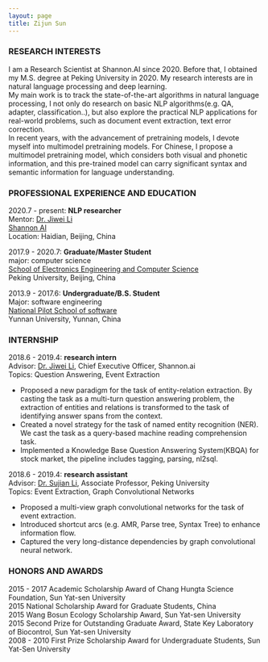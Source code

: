 ```yaml
---
layout: page
title: Zijun Sun
---
```


### RESEARCH INTERESTS

I am a Research Scientist at Shannon.AI since 2020. Before that, I obtained my M.S. degree at Peking University 
in 2020. My research interests are in natural language processing and deep learning.  
My main work is to track the state-of-the-art algorithms in natural language processing, I not only do research 
on basic NLP algorithms(e.g. QA, adapter, classification..), 
but also explore the practical NLP applications for real-world problems, 
such as document event extraction, text error correction.  
In recent years, with the advancement of pretraining models, I devote myself into multimodel pretraining models. 
For Chinese, I propose a multimodel pretraining model, 
which considers both visual and phonetic information, and this pre-trained model can carry significant syntax and 
semantic information for language understanding.

### PROFESSIONAL EXPERIENCE AND EDUCATION

2020.7 - present:  <b>NLP researcher</b><br/>
Mentor: [Dr. Jiwei Li](https://nlp.stanford.edu/~bdlijiwei/) <br/>
<a href="https://www.shannonai.com/en">Shannon AI</a><br/>
Location: Haidian, Beijing, China

2017.9 - 2020.7:  <b>Graduate/Master Student</b><br/>
    major: computer science<br/>
    <a href="https://eecs.pku.edu.cn/Home/HOME.htm">School of Electronics Engineering and Computer Science</a><br/>
    Peking University, Beijing, China<br/>

2013.9 - 2017.6:  <b>Undergraduate/B.S. Student</b><br/>
    Major: software engineering<br/>
    <a href="http://www.sei.ynu.edu.cn/index.htm">National Pilot School of software</a><br/>
    Yunnan University, Yunnan, China<br/>

### INTERNSHIP
2018.6 - 2019.4:  <b>research intern</b><br/>
Advisor: [Dr. Jiwei Li](https://nlp.stanford.edu/~bdlijiwei/), Chief Executive Officer, Shannon.ai <br/>
Topics: Question Answering, Event Extraction<br/>
- Proposed a new paradigm for the task of entity-relation extraction. 
  By casting the task as a multi-turn question answering problem, 
  the extraction of entities and relations is transformed to the task of identifying 
  answer spans from the context.
- Created a novel strategy for the task of named entity recognition (NER). 
  We cast the task as a query-based machine reading comprehension task.
- Implemented a Knowledge Base Question Answering System(KBQA) for stock market, 
  the pipeline includes tagging, parsing, nl2sql.

2018.6 - 2019.4:  <b>research assistant</b><br/>
Advisor: [Dr. Sujian Li](http://123.56.88.210/), Associate Professor, Peking University <br/>
Topics: Event Extraction, Graph Convolutional Networks<br/>
- Proposed a multi-view graph convolutional networks for the task of event extraction.
- Introduced shortcut arcs (e.g. AMR, Parse tree, Syntax Tree) to enhance information flow.
- Captured the very long-distance dependencies by graph convolutional neural network.

### HONORS AND AWARDS
2015 - 2017 Academic Scholarship Award of Chang Hungta Science Foundation, Sun Yat-sen University<br/>
2015    National Scholarship Award for Graduate Students, China<br/>
2015    Wang Bosun Ecology Scholarship Award, Sun Yat-sen University<br/>
2015    Second Prize for Outstanding Graduate Award, State Key Laboratory of Biocontrol, Sun Yat-sen University<br/>
2008 - 2010 First Prize Scholarship Award for Undergraduate Students, Sun Yat-Sen University<br/>
